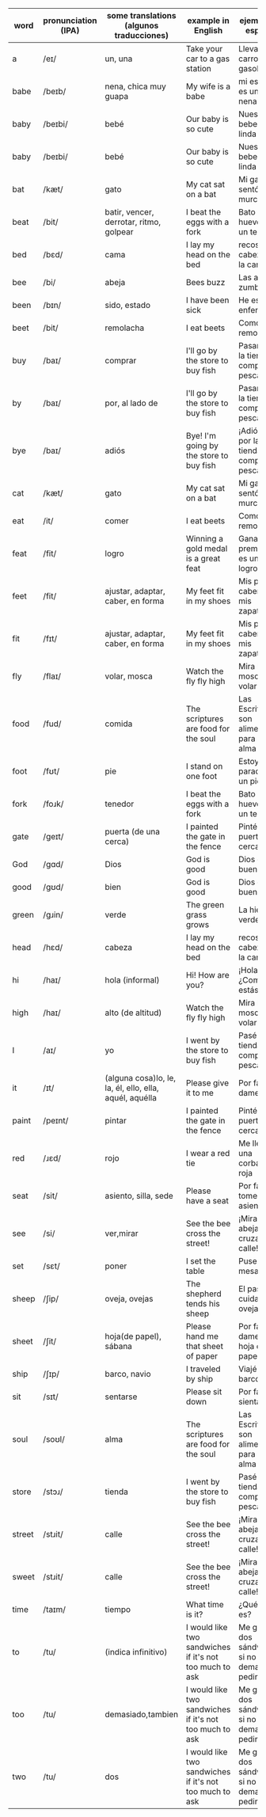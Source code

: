 |word|pronunciation (IPA)|some translations (algunos traducciones)|example in English|ejemplo en español|
|----|----|----|----|----|
|a|/eɪ/|un, una|Take your car to a gas station|Lleva tu carro a una gasolinera|
|babe|/beɪb/|nena, chica muy guapa|My wife is a babe|mi esposa es una nena|
|baby|/beɪbi/|bebé|Our baby is so cute|Nuestra bebe es tan linda|
|baby|/beɪbi/|bebé|Our baby is so cute|Nuestra bebe es tan linda|
|bat|/kæt/|gato|My cat sat on a bat|Mi gato se sentó en un murciélago|
|beat|/bit/|batir, vencer, derrotar, ritmo, golpear|I beat the eggs with a fork|Bato los huevos con un tenedor|
|bed|/bɛd/|cama|I lay my head on the bed|recosto mi cabeza en la cama|
|bee|/bi/|abeja|Bees buzz|Las abejas zumban|
|been|/bɪn/|sido, estado|I have been sick|He estado enfermo|
|beet|/bit/|remolacha|I eat beets|Como remolachas|
|buy|/baɪ/|comprar|I'll go by the store to buy fish|Pasaré por la tienda a comprar pescado|
|by|/baɪ/|por, al lado de|I'll go by the store to buy fish|Pasaré por la tienda a comprar pescado|
|bye|/baɪ/|adiós|Bye! I'm going by the store to buy fish|¡Adiós! Voy por la tienda a comprar pescado|
|cat|/kæt/|gato|My cat sat on a bat|Mi gato se sentó en un murciélago|
|eat|/it/|comer|I eat beets|Como remolachas|
|feat|/fit/|logro|Winning a gold medal is a great feat|Ganando el premio oro es un gran logro|
|feet|/fit/|ajustar, adaptar, caber, en forma|My feet fit in my shoes|Mis pies caben en mis zapatos|
|fit|/fɪt/|ajustar, adaptar, caber, en forma|My feet fit in my shoes|Mis pies caben en mis zapatos|
|fly|/flaɪ/|volar, mosca|Watch the fly fly high|Mira la mosca volar alto|
|food|/fud/|comida|The scriptures are food for the soul|Las Escrituras son alimento para el alma|
|foot|/fʊt/|pie|I stand on one foot|Estoy parado en un pie|
|fork|/foɹk/|tenedor|I beat the eggs with a fork|Bato los huevos con un tenedor|
|gate|/ɡeɪt/|puerta (de una cerca)|I painted the gate in the fence|Pinté la puerta en la cerca|
|God|/ɡɑd/|Dios|God is good|Dios es bueno|
|good|/gʊd/|bien|God is good|Dios es bueno|
|green|/gɹin/|verde|The green grass grows|La hierba verde crece|
|head|/hɛd/|cabeza|I lay my head on the bed|recosto mi cabeza en la cama|
|hi|/haɪ/|hola (informal)|Hi! How are you?|¡Hola! ¿Como estás?|
|high|/haɪ/|alto (de altitud)|Watch the fly fly high|Mira la mosca volar alto|
|I|/aɪ/|yo|I went by the store to buy fish|Pasé por la tienda a comprar pescado|
|it|/ɪt/|(alguna cosa)lo, le, la, él, ello, ella, aquél, aquélla|Please give it to me|Por favor, damelo|
|paint|/peɪnt/|pintar|I painted the gate in the fence|Pinté la puerta en la cerca|
|red|/ɹɛd/|rojo|I wear a red tie|Me llevo una corbata roja|
|seat|/sit/|asiento, silla, sede|Please have a seat|Por favor, tome asiento|
|see|/si/|ver,mirar|See the bee cross the street!|¡Mira la abeja cruzar la calle!|
|set|/sɛt/|poner|I set the table|Puse la mesa|
|sheep|/ʃip/|oveja, ovejas|The shepherd tends his sheep|El pastor cuida a sus ovejas|
|sheet|/ʃit/|hoja(de papel), sábana|Please hand me that sheet of paper|Por favor, dame aquel hoja de papel|
|ship|/ʃɪp/|barco, navio|I traveled by ship|Viajé en barco|
|sit|/sɪt/|sentarse|Please sit down|Por favor, sientase|
|soul|/soʊl/|alma|The scriptures are food for the soul|Las Escrituras son alimento para el alma|
|store|/stɔɹ/|tienda|I went by the store to buy fish|Pasé por la tienda a comprar pescado|
|street|/stɹit/|calle|See the bee cross the street!|¡Mira la abeja cruzar la calle!|
|sweet|/stɹit/|calle|See the bee cross the street!|¡Mira la abeja cruzar la calle!|
|time|/taɪm/|tiempo|What time is it?|¿Qué hora es?|
|to|/tu/|(indica infinitivo)|I would like two sandwiches if it's not too much to ask|Me gustaría dos sándwiches si no es demasiado pedir|
|too|/tu/|demasiado,tambien|I would like two sandwiches if it's not too much to ask|Me gustaría dos sándwiches si no es demasiado pedir|
|two|/tu/|dos|I would like two sandwiches if it's not too much to ask|Me gustaría dos sándwiches si no es demasiado pedir|
